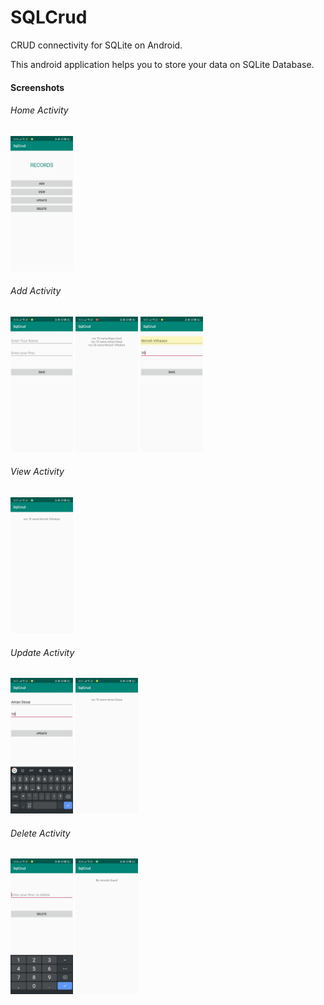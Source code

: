 # SQLCrud
CRUD connectivity for SQLite on Android.

This android application helps you to store your data on SQLite Database.

#### Screenshots
###### Home Activity
<img src="/images/1.jpeg" width="100">


###### Add Activity
<img src="/images/2.jpeg" width="100">
<img src="/images/2.1.jpeg" width="100">
<img src="/images/3.jpeg" width="100">

###### View Activity
<img src="/images/4.jpeg" width="100">

###### Update Activity
<img src="/images/5.jpeg" width="100">
<img src="/images/6.jpeg" width="100">

###### Delete Activity
<img src="/images/7.jpeg" width="100">
<img src="/images/8.jpeg" width="100">
